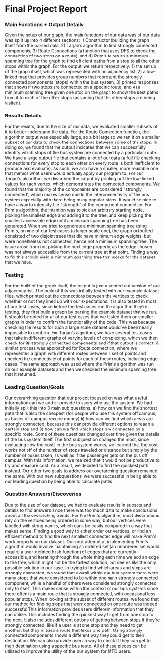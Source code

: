 # Final Project Report

### Main Functions + Output Details
Given the setup of our graph, the main functions of our data was of our data was split up into 4 different sections: 1) Constructor (building the graph itself from the parsed data, 2) Tarjan’s algorithm to find strongly connected components, 3) Route Connections (a function that uses DFS to check the connection of two stops on a route), and 4) Prim’s to return a minimum spanning tree for the graph to find efficient paths from a stop to all the other stops within the graph. For the output, we return respectively: 1) the set up of the graph itself, which was represented with an adjacency list, 2) a low-linked map that provides group numbers that represent the strongly connected components (stops) within the bus system, 3) printed responses that shows if two stops are connected on a specific route, and 4) a minimum spanning tree given one stop on the graph to show the best paths from it to each of the other stops (assuming that the other stops are being visited). 

### Results Details
For the results, due to the size of our data, we evaluated smaller subsets of it to better understand the data. For the Route Connection function, the algorithm output was especially large, so a bit large so we ran it on a smaller subset of our data to check the connections between some of the stops. In doing so, we found that the output indicates that we can successfully identify which stops of the bus system are connected by a particular route. We have a large output file that contains a lot of our data (a full file checking connections for every stop to each other on every route is both inefficient to produce and evaluate). As such, we also have a smaller, more readable one that mimics what users would actually apply our program to. For our Tarjan's algorithm, we described the output by printing out the low-linked values for each vertex, which demonstrates the connected components. We found that the majority of the components are considered "strongly connected", which makes sense due to the interconnectivity of the bus system especially with there being many popular stops. It would be nice to have a way to intensify the "strength" of the component connection. For Prim's algorithm, the intention was to pick an arbitrary starting node, picking the smallest edge and adding it to the tree, and keep picking the smallest accessible edge until a minimum spanning tree has been generated. When we tried to generate a minimum spanning tree using Prim's, on one of our test cases (a larger scale one), the graph outputted consisted of two disjoint trees that did have minimum edge weights, but were nonetheless not connected, hence not a minimum spanning tree. The issue arose from not picking the next edge properly, as the edge chosen was not always accessible from the current tree at that point. Finding a way to fix this should yield a minimum spanning tree that works for the dataset that we have.

### Testing
For the build of the graph itself, the output is just a printed out version of our adjacency list. The build of this was initially tested with our example dataset files, which printed out the connections between the vertices to check whether or not they lined up with our expectations. It is also tested in most of our test cases, since before the test cases run the algorithm they’re testing, they first build a graph by parsing the example dataset that we run. It should be noted for all of our test cases that we tested them on smaller graphs in order to confirm the functionality of the code. This was because checking the results for such a large scale dataset would’ve been nearly impossible to confirm. For Tarjan’s algorithm, we have several test cases that take in different graphs of varying levels of complexing, which we then check for its strongly connected components and if that output is correct. A similar process was approached for Route connection, where we represented a graph with different routes between a set of points and checked the connectivity of points for each of these routes, including edge cases. The same approach was used where the Prim's algorithm was run on our example datasets and then we checked the minimum spanning tree that it returned. 

### Leading Question/Goals
Our overarching question that our project focused on was what useful information can we add or provide to users who use the system. We had initially split this into 3 main sub questions, a) how can we find the shortest path that is also the cheapest (for people who use this system off campus, as buses off campus require money) b) how can we find which areas are strongly connected, because this can provide different options to reach a certain stop and 3) how can we find which stops are connected on a specific route. Some of these questions changed over time given the details of the bus system itself. The first subquestion changed the most, since evaluating how the costs in the bus system works, we learned that the cost works not off of the number of stops traveled or distance but simply by the number of buses taken, as well as if the passenger gets on the bus off campus. With this information, we realized that it would not be productive to try and measure cost. As a result, we decided to find the quickest path instead. Our other two goals to address our overarching question remained the same. With our new subquestions, we were successful in being able to our leading question by being able to calculate paths 


### Question Answers/Discoveries
Due to the size of our dataset, we had to evaluate results in subsets and details to find answers since there was too much data to make conclusions about all the overarching trends. For the Prim's algorithm, most descriptions rely on the vertices being ordered in some way, but our vertices were labelled with string names, which can't be easily compared in a way that makes sense. Finding a good way to either order our vertices, or find an efficient method to find the next smallest connected edge will make Prim's work properly on our dataset. Our next attempt at implementing Prim's algorithm would involve maintaining an ordered set (an unordered set would require a user-defined hash function) of edges that are currently accessible, and iterating through the whole thing each time we add an edge to the tree, which might not be the fastest solution, but seems like the only possible solution in our case. In trying to find which areas and stops are strongly connected, we found that overall within our bus system there were many stops that were considered to be within one main strongly connected component, while a handful of others were considered strongly connected only to itself. This makes sense within the context of our bus systems since there often is a main route that is strongly connected, with occasional less popular stops. When looking at the subset of different routes, we found that our method for finding stops that were connected on one route was indeed successful.This information provides users different information that they can utilize. This includes finding the quickest way to get from one stop to the next. It also includes different options of getting between stops if they’re strongly connected, like if a user is at one stop and they need to get another, but they missed a route that takes one path. Using strongly connected components shows a different way they could get to their destination. We can also provide users a way to check if they can get to their destination using a specific bus route. All of these pieces can be utilized to improve the utility of the bus system for MTD users.



